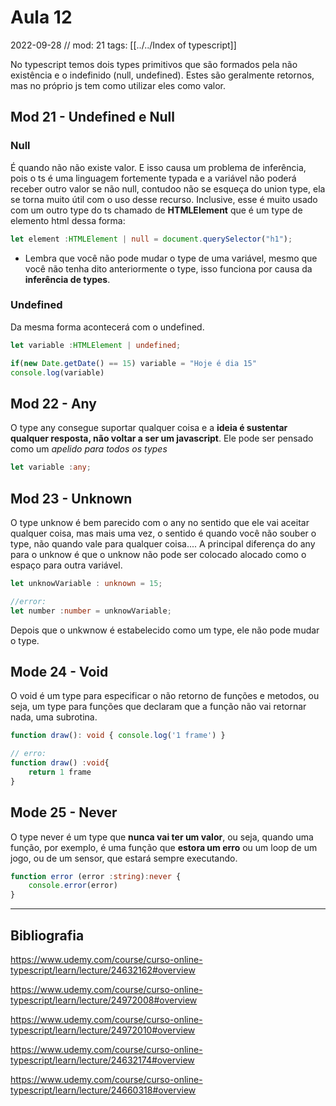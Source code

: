 # Aula 12
2022-09-28 // mod: 21
tags: [[../../Index of typescript]]

No typescript temos dois types primitivos que são formados pela não existência e o indefinido (null, undefined). Estes são geralmente retornos, mas no próprio js tem como utilizar eles como valor.

## Mod 21 - Undefined e Null

### Null

É quando não não existe valor. E isso causa um problema de inferência, pois o ts é uma linguagem fortemente typada e a variável não poderá receber outro valor se não null, contudoo não se esqueça do union type, ela se torna muito útil com o uso desse recurso. Inclusive, esse é muito usado com um outro type do ts chamado de **HTMLElement** que é um type de elemento html dessa forma:

~~~ts
let element :HTMLElement | null = document.querySelector("h1");
~~~

* Lembra que você não pode mudar o type de uma variável, mesmo que você não tenha dito anteriormente o type, isso funciona por causa da **inferência de types**.

### Undefined

Da mesma forma acontecerá com o undefined.

~~~ts
let variable :HTMLElement | undefined;

if(new Date.getDate() == 15) variable = "Hoje é dia 15"
console.log(variable)
~~~

## Mod 22 - Any

O type any consegue suportar qualquer coisa e a **ideia é sustentar qualquer resposta, não voltar a ser um javascript**. Ele pode ser pensado como um *apelido para todos os types*

~~~ts
let variable :any;
~~~

## Mod 23 - Unknown

O type unknow é bem parecido com o any no sentido que ele vai aceitar qualquer coisa, mas mais uma vez, o sentido é quando você não souber o type, não quando vale para qualquer coisa.... A principal diferença do any para o unknow é que o unknow não pode ser colocado alocado como o espaço para outra variável.

~~~ts
let unknowVariable : unknown = 15;

//error:
let number :number = unknowVariable;
~~~

Depois que o unkwnow é estabelecido como um type, ele não pode mudar o type.

## Mode 24 - Void

O void é um type para especificar o não retorno de funções e metodos, ou seja, um type para funções que declaram que a função não vai retornar nada, uma subrotina.

~~~ts
function draw(): void { console.log('1 frame') }

// erro:
function draw() :void{
	return 1 frame
}
~~~

## Mode 25 - Never

O type never é um type que **nunca vai ter um valor**, ou seja, quando uma função, por exemplo, é uma função que **estora um erro** ou um loop de um jogo, ou de um sensor, que estará sempre executando.

~~~ts
function error (error :string):never {
	console.error(error)
} 
~~~

-----------------------------------------------
## Bibliografia

https://www.udemy.com/course/curso-online-typescript/learn/lecture/24632162#overview

https://www.udemy.com/course/curso-online-typescript/learn/lecture/24972008#overview

https://www.udemy.com/course/curso-online-typescript/learn/lecture/24972010#overview

https://www.udemy.com/course/curso-online-typescript/learn/lecture/24632174#overview

https://www.udemy.com/course/curso-online-typescript/learn/lecture/24660318#overview
